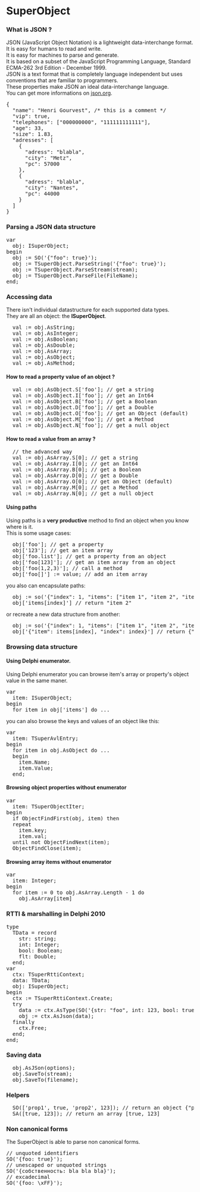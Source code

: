 # SuperObject

### What is JSON ?

JSON (JavaScript Object Notation) is a lightweight data-interchange format.  
It is easy for humans to read and write.  
It is easy for machines to parse and generate.  
It is based on a subset of the JavaScript Programming Language, Standard ECMA-262 3rd Edition - December 1999\.  
JSON is a text format that is completely language independent but uses conventions that are familiar to programmers.  
These properties make JSON an ideal data-interchange language.  
You can get more informations on [json.org](http://www.json.org).

<pre id="exCode">{
  "name": <span id="lit">"Henri Gourvest"</span>, <span id="cmt">/* this is a comment */</span>
  "vip": true,
  "telephones": [<span id="lit">"000000000"</span>, <span id="lit">"111111111111"</span>],
  "age": 33,
  "size": 1.83,
  "adresses": [
    {
      "adress": <span id="lit">"blabla"</span>,
      "city": <span id="lit">"Metz"</span>,
      "pc": 57000
    },
    {
      "adress": <span id="lit">"blabla"</span>,
      "city": <span id="lit">"Nantes"</span>,
      "pc": 44000
    }
  ]
}
</pre>

### Parsing a JSON data structure

<pre id="exCode"><span id="keyw">var</span>
  obj: ISuperObject;
<span id="keyw">begin</span>
  obj := SO(<span id="lit">'{"foo": true}'</span>);
  obj := TSuperObject.ParseString(<span id="lit">'{"foo": true}'</span>);
  obj := TSuperObject.ParseStream(stream);
  obj := TSuperObject.ParseFile(FileName);
<span id="keyw">end;</span>
</pre>

### Accessing data

There isn't individual datastructure for each supported data types.  
They are all an object: the **ISuperObject**.

<pre id="exCode">  val := obj.AsString;
  val := obj.AsInteger;
  val := obj.AsBoolean;
  val := obj.AsDouble;
  val := obj.AsArray;
  val := obj.AsObject;
  val := obj.AsMethod;
</pre>

#### How to read a property value of an object ?

<pre id="exCode">  val := obj.AsObject.S[<span id="lit">'foo'</span>]; <span id="cmt">// get a string</span>
  val := obj.AsObject.I[<span id="lit">'foo'</span>]; <span id="cmt">// get an Int64</span>
  val := obj.AsObject.B[<span id="lit">'foo'</span>]; <span id="cmt">// get a Boolean</span>
  val := obj.AsObject.D[<span id="lit">'foo'</span>]; <span id="cmt">// get a Double</span>
  val := obj.AsObject.O[<span id="lit">'foo'</span>]; <span id="cmt">// get an Object (default)</span>
  val := obj.AsObject.M[<span id="lit">'foo'</span>]; <span id="cmt">// get a Method</span>
  val := obj.AsObject.N[<span id="lit">'foo'</span>]; <span id="cmt">// get a null object</span>
</pre>

#### How to read a value from an array ?

<pre id="exCode">  <span id="cmt">// the advanced way</span>
  val := obj.AsArray.S[0]; <span id="cmt">// get a string</span>
  val := obj.AsArray.I[0]; <span id="cmt">// get an Int64</span>
  val := obj.AsArray.B[0]; <span id="cmt">// get a Boolean</span>
  val := obj.AsArray.D[0]; <span id="cmt">// get a Double</span>
  val := obj.AsArray.O[0]; <span id="cmt">// get an Object (default)</span>
  val := obj.AsArray.M[0]; <span id="cmt">// get a Method</span>
  val := obj.AsArray.N[0]; <span id="cmt">// get a null object</span>
</pre>

#### Using paths

Using paths is a **very productive** method to find an object when you know where is it.  
This is some usage cases:

<pre id="exCode">  obj[<span id="lit">'foo'</span>]; <span id="cmt">// get a property</span>
  obj[<span id="lit">'123'</span>]; <span id="cmt">// get an item array</span>
  obj[<span id="lit">'foo.list'</span>]; <span id="cmt">// get a property from an object</span>
  obj[<span id="lit">'foo[123]'</span>]; <span id="cmt">// get an item array from an object</span>
  obj[<span id="lit">'foo(1,2,3)'</span>]; <span id="cmt">// call a method</span>
  obj[<span id="lit">'foo[]'</span>] := value; <span id="cmt">// add an item array</span>
</pre>

you also can encapsulate paths:

<pre id="exCode">  obj := so(<span id="lit">'{"index": 1, "items": ["item 1", "item 2", "item 3"]}'</span>);
  obj[<span id="lit">'items[index]'</span>] <span id="cmt">// return "item 2"</span>
</pre>

or recreate a new data structure from another:

<pre id="exCode">  obj := so(<span id="lit">'{"index": 1, "items": ["item 1", "item 2", "item 3"]}'</span>);
  obj[<span id="lit">'{"item": items[index], "index": index}'</span>] <span id="cmt">// return {"item": "item 2", "index": 1}</span>
</pre>

### Browsing data structure

#### Using Delphi enumerator.

Using Delphi enumerator you can browse item's array or property's object value in the same maner.

<pre id="exCode"><span id="keyw">var</span>
  item: ISuperObject;
<span id="keyw">begin</span>
  <span id="keyw">for</span> item <span id="keyw">in</span> obj[<span id="lit">'items'</span>] <span id="keyw">do</span> ...
</pre>

you can also browse the keys and values of an object like this:

<pre id="exCode"><span id="keyw">var</span>
  item: TSuperAvlEntry;
<span id="keyw">begin</span>
  <span id="keyw">for</span> item <span id="keyw">in</span> obj.AsObject <span id="keyw">do</span> ...
  <span id="keyw">begin</span>
    item.Name;
    item.Value;
  <span id="keyw">end</span>;
</pre>

#### Browsing object properties without enumerator

<pre id="exCode"><span id="keyw">var</span>
  item: TSuperObjectIter;
<span id="keyw">begin</span>
  <span id="keyw">if</span> ObjectFindFirst(obj, item) <span id="keyw">then</span>
  <span id="keyw">repeat</span>
    item.key;
    item.val;
  <span id="keyw">until</span> <span id="keyw">not</span> ObjectFindNext(item);
  ObjectFindClose(item);
</pre>

#### Browsing array items without enumerator

<pre id="exCode"><span id="keyw">var</span>
  item: Integer;
<span id="keyw">begin</span>
  <span id="keyw">for</span> item := 0 <span id="keyw">to</span> obj.AsArray.Length - 1 <span id="keyw">do</span>
    obj.AsArray[item]
</pre>

### RTTI & marshalling in Delphi 2010

<pre id="exCode"><span id="keyw">type</span>
  TData = <span id="keyw">record</span>
    str: string;
    int: Integer;
    bool: Boolean;
    flt: Double;
  <span id="keyw">end;</span>
<span id="keyw">var</span>
  ctx: TSuperRttiContext;
  data: TData;
  obj: ISuperObject;
<span id="keyw">begin</span>
  ctx := TSuperRttiContext.Create;
  <span id="keyw">try</span>
    data := ctx.AsType<TData>(SO(<span id="lit">'{str: "foo", int: 123, bool: true, flt: 1.23}'</span>));
    obj := ctx.AsJson<TData>(data);
  <span id="keyw">finally</span>
    ctx.Free;
  <span id="keyw">end;</span>
<span id="keyw">end;</span>
</pre>

### Saving data

<pre id="exCode">  obj.AsJSon(options);
  obj.SaveTo(stream);
  obj.SaveTo(filename);
</pre>

### Helpers

<pre id="exCode">  SO([<span id="lit">'prop1'</span>, true, <span id="lit">'prop2'</span>, 123]); <span id="cmt">// return an object {"prop1": true, "prop2": 123}</span>
  SA([true, 123]); <span id="cmt">// return an array [true, 123]</span>
</pre>

### Non canonical forms

The SuperObject is able to parse non canonical forms.

<pre id="exCode"><span id="cmt">// unquoted identifiers</span>
SO(<span id="lit">'{foo: true}'</span>);
<span id="cmt">// unescaped or unquoted strings</span>
SO(<span id="lit">'{собственность: bla bla bla}'</span>);
<span id="cmt">// excadecimal</span>
SO(<span id="lit">'{foo: \xFF}'</span>);
</pre>
